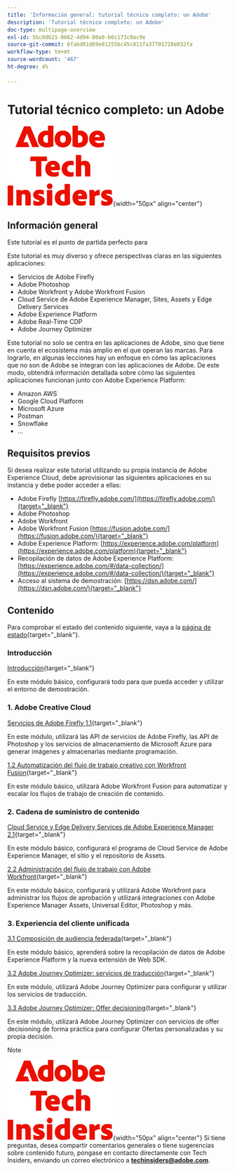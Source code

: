 ```yaml
---
title: 'Información general: tutorial técnico completo: un Adobe'
description: 'Tutorial técnico completo: un Adobe'
doc-type: multipage-overview
exl-id: 5bc0d621-0662-4d94-80a0-b6c173c0ac9e
source-git-commit: 6fabd01d69e01255bc45c811fa37701728e032fa
workflow-type: tm+mt
source-wordcount: '467'
ht-degree: 4%

---
```


# Tutorial técnico completo: un Adobe

![Perspectivas técnicas](./assets/images/techinsiders.png){width="50px" align="center"}

## Información general

Este tutorial es el punto de partida perfecto para

Este tutorial es muy diverso y ofrece perspectivas claras en las siguientes aplicaciones:

- Servicios de Adobe Firefly
- Adobe Photoshop
- Adobe Workfront y Adobe Workfront Fusion
- Cloud Service de Adobe Experience Manager, Sites, Assets y Edge Delivery Services
- Adobe Experience Platform
- Adobe Real-Time CDP
- Adobe Journey Optimizer


Este tutorial no solo se centra en las aplicaciones de Adobe, sino que tiene en cuenta el ecosistema más amplio en el que operan las marcas. Para lograrlo, en algunas lecciones hay un enfoque en cómo las aplicaciones que no son de Adobe se integran con las aplicaciones de Adobe. De este modo, obtendrá información detallada sobre cómo las siguientes aplicaciones funcionan junto con Adobe Experience Platform:

- Amazon AWS
- Google Cloud Platform
- Microsoft Azure
- Postman
- Snowflake
- ...

## Requisitos previos

Si desea realizar este tutorial utilizando su propia instancia de Adobe Experience Cloud, debe aprovisionar las siguientes aplicaciones en su instancia y debe poder acceder a ellas:

- Adobe Firefly [https://firefly.adobe.com/](https://firefly.adobe.com/){target="_blank"}
- Adobe Photoshop
- Adobe Workfront
- Adobe Workfront Fusion [https://fusion.adobe.com/](https://fusion.adobe.com/){target="_blank"}
- Adobe Experience Platform: [https://experience.adobe.com/platform](https://experience.adobe.com/platform){target="_blank"}
- Recopilación de datos de Adobe Experience Platform: [https://experience.adobe.com/#/data-collection/](https://experience.adobe.com/#/data-collection/){target="_blank"}
- Acceso al sistema de demostración: [https://dsn.adobe.com/](https://dsn.adobe.com/){target="_blank"}

## Contenido

Para comprobar el estado del contenido siguiente, vaya a la [página de estado](./status.md){target="_blank"}.

### Introducción

[Introducción](./modules/getting-started/gettingstarted/getting-started.md){target="_blank"}

En este módulo básico, configurará todo para que pueda acceder y utilizar el entorno de demostración.

### 1. Adobe Creative Cloud

[Servicios de Adobe Firefly 1.1](./modules/creative-cloud/module1.1/firefly-services.md){target="_blank"}

En este módulo, utilizará las API de servicios de Adobe Firefly, las API de Photoshop y los servicios de almacenamiento de Microsoft Azure para generar imágenes y almacenarlas mediante programación.

[1.2 Automatización del flujo de trabajo creativo con Workfront Fusion](./modules/creative-cloud/module1.2/automation.md){target="_blank"}

En este módulo básico, utilizará Adobe Workfront Fusion para automatizar y escalar los flujos de trabajo de creación de contenido.

### 2. Cadena de suministro de contenido

[Cloud Service y Edge Delivery Services de Adobe Experience Manager 2.1](./modules/csc/module2.1/aemcs.md){target="_blank"}

En este módulo básico, configurará el programa de Cloud Service de Adobe Experience Manager, el sitio y el repositorio de Assets.

[2.2 Administración del flujo de trabajo con Adobe Workfront](./modules/csc/module2.2/workfront.md){target="_blank"}

En este módulo básico, configurará y utilizará Adobe Workfront para administrar los flujos de aprobación y utilizará integraciones con Adobe Experience Manager Assets, Universal Editor, Photoshop y más.

### 3. Experiencia del cliente unificada

[3.1 Composición de audiencia federada](./modules/uce/module3.1/fac.md){target="_blank"}

En este módulo básico, aprenderá sobre la recopilación de datos de Adobe Experience Platform y la nueva extensión de Web SDK.

[3.2 Adobe Journey Optimizer: servicios de traducción](./modules/uce/module3.2/ajotranslationsvcs.md){target="_blank"}

En este módulo, utilizará Adobe Journey Optimizer para configurar y utilizar los servicios de traducción.

[3.3 Adobe Journey Optimizer: Offer decisioning](./modules/uce/module3.3/offer-decisioning.md){target="_blank"}

En este módulo, utilizará Adobe Journey Optimizer con servicios de offer decisioning de forma práctica para configurar Ofertas personalizadas y su propia decisión.

>[!NOTE]
>
>![Perspectivas técnicas](./assets/images/techinsiders.png){width="50px" align="center"}
>Si tiene preguntas, desea compartir comentarios generales o tiene sugerencias sobre contenido futuro, póngase en contacto directamente con Tech Insiders, enviando un correo electrónico a **techinsiders@adobe.com**.
